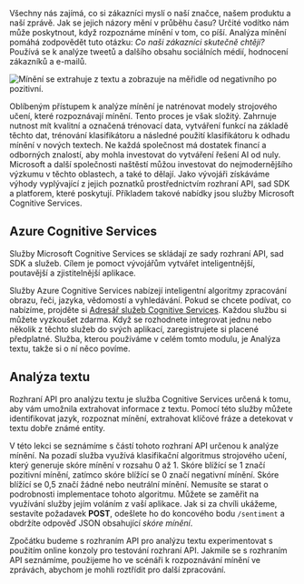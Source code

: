 Všechny nás zajímá, co si zákazníci myslí o naší značce, našem produktu a naší zprávě. Jak se jejich názory mění v průběhu času? Určité vodítko nám může poskytnout, když rozpoznáme mínění v tom, co píší. Analýza mínění pomáhá zodpovědět tuto otázku: *Co naši zákazníci skutečně chtějí?* Používá se k analýze tweetů a dalšího obsahu sociálních médií, hodnocení zákazníků a e-mailů.

![Mínění se extrahuje z textu a zobrazuje na měřidle od negativního po pozitivní.](../media/sentiment-analysis.png)

 Oblíbeným přístupem k analýze mínění je natrénovat modely strojového učení, které rozpoznávají mínění. Tento proces je však složitý. Zahrnuje nutnost mít kvalitní a označená trénovací data, vytváření funkcí na základě těchto dat, trénování klasifikátoru a následné použití klasifikátoru k odhadu mínění v nových textech. Ne každá společnost má dostatek financí a odborných znalostí, aby mohla investovat do vytváření řešení AI od nuly. Microsoft a další společnosti naštěstí můžou investovat do nejmodernějšího výzkumu v těchto oblastech, a také to dělají. Jako vývojáři získáváme výhody vyplývající z jejich poznatků prostřednictvím rozhraní API, sad SDK a platforem, které poskytují. Příkladem takové nabídky jsou služby Microsoft Cognitive Services.

## <a name="azure-cognitive-services"></a>Azure Cognitive Services

Služby Microsoft Cognitive Services se skládají ze sady rozhraní API, sad SDK a služeb. Cílem je pomoct vývojářům vytvářet inteligentnější, poutavější a zjistitelnější aplikace.

Služby Azure Cognitive Services nabízejí inteligentní algoritmy zpracování obrazu, řeči, jazyka, vědomostí a vyhledávání. Pokud se chcete podívat, co nabízíme, projděte si [Adresář služeb Cognitive Services](https://azure.microsoft.com/services/cognitive-services/directory/). Každou službu si můžete vyzkoušet zdarma. Když se rozhodnete integrovat jednu nebo několik z těchto služeb do svých aplikací, zaregistrujete si placené předplatné. Služba, kterou používáme v celém tomto modulu, je Analýza textu, takže si o ní něco povíme.

## <a name="text-analytics-api"></a>Analýza textu

Rozhraní API pro analýzu textu je služba Cognitive Services určená k tomu, aby vám umožnila extrahovat informace z textu. Pomocí této služby můžete identifikovat jazyk, rozpoznat mínění, extrahovat klíčové fráze a detekovat v textu dobře známé entity. 

V této lekci se seznámíme s částí tohoto rozhraní API určenou k analýze mínění. Na pozadí služba využívá klasifikační algoritmus strojového učení, který generuje skóre mínění v rozsahu 0 až 1. Skóre blížící se 1 značí pozitivní mínění, zatímco skóre blížící se 0 značí negativní mínění. Skóre blížící se 0,5 značí žádné nebo neutrální mínění. Nemusíte se starat o podrobnosti implementace tohoto algoritmu. Můžete se zaměřit na využívání služby jejím voláním z vaší aplikace. Jak si za chvíli ukážeme, sestavíte požadavek **POST**, odešlete ho do koncového bodu `/sentiment` a obdržíte odpověď JSON obsahující *skóre mínění*.

Zpočátku budeme s rozhraním API pro analýzu textu experimentovat s použitím online konzoly pro testování rozhraní API. Jakmile se s rozhraním API seznámíme, použijeme ho ve scénáři k rozpoznávání mínění ve zprávách, abychom je mohli roztřídit pro další zpracování.